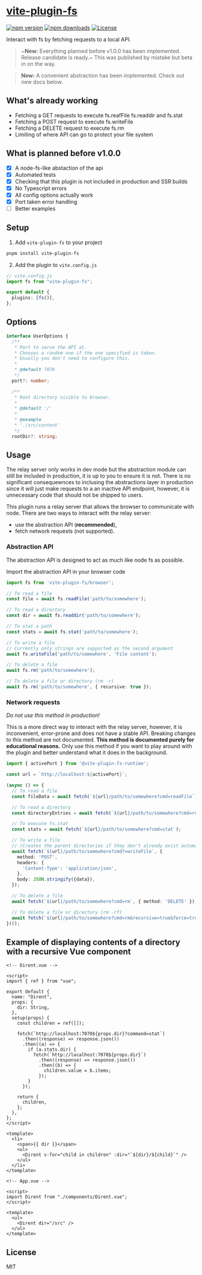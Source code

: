# [vite-plugin-fs](https://npmjs.com/package/vite-plugin-fs)

[![npm version][npm-version-src]][npm-version-href]
[![npm downloads][npm-downloads-src]][npm-downloads-href]
[![License][license-src]][license-href]

Interact with fs by fetching requests to a local API.

> ~**New:** Everything planned before v1.0.0 has been implemented. Release candidate is ready.~ This was published by mistake but beta in on the way.

> **New:** A convenient abstraction has been implemented. Check out new docs below.

## What's already working

- Fetching a GET requests to execute fs.reafFile fs.readdir and fs.stat
- Fetching a POST request to execute fs.writeFile
- Fetching a DELETE request to execute fs.rm
- Limiting of where API can go to protect your file system

## What is planned before v1.0.0

- [x] A node-fs-like abstaction of the api
- [x] Automated tests
- [x] Checking that this plugin is not included in production and SSR builds
- [x] No Typescript errors
- [x] All config options actually work
- [x] Port taken error handling
- [ ] Better examples

## Setup

1. Add `vite-plugin-fs` to your project

```bash
pnpm install vite-plugin-fs
```

2. Add the plugin to `vite.config.js`

```ts
// vite.config.js
import fs from "vite-plugin-fs";

export default {
  plugins: [fs()],
};
```

## Options

```ts
interface UserOptions {
  /**
   * Port to serve the API at.
   * Chooses a random one if the one specified is taken.
   * Usually you don't need to configure this.
   *
   * @default 7070
   */
  port?: number;

  /**
   * Root directory visible to browser.
   *
   * @default '/'
   *
   * @example
   * './src/content'
   */
  rootDir?: string;
```

## Usage

The relay server only works in dev mode but the abstraction module can still be included in production, it is up to you to ensure it is not. There is no significant consequewnces to inclusing the abstractions layer in production since it will just make requests to a an inactive API endpoint, however, it is unnecessary code that should not be shipped to users.

This plugin runs a relay server that allows the browser to communicate with node. There are two ways to interact with the relay server:

- use the abstraction API (**recommended**),
- fetch network requests (not supported).

### Abstraction API

The abstraction API is designed to act as much like node fs as possible.

Import the abstraction API in your browser code

```ts
import fs from 'vite-plugin-fs/browser';

// To read a file
const file = await fs.readFile('path/to/somewhere');

// To read a directory
const dir = await fs.readdir('path/to/somewhere');

// To stat a path
const stats = await fs.stat('path/to/somewhere');

// To write a file
// Currently only strings are supported as the second argument
await fs.writeFile('path/to/somewhere', 'File content');

// To delete a file
await fs.rm('path/to/somewhere');

// To delete a file or directory (rm -r)
await fs.rm('path/to/somewhere', { recursive: true });
```

### Network requests

*Do not use this method in production!*

This is a more direct way to interact with the relay server, however, it is inconvenient, error-prone and does not have a stable API. Breaking changes to this method are not documented. **This method is documented purely for educational reasons.** Only use this method if you want to play around with the plugin and better understand what it does in the background.

```ts
import { activePort } from '@vite-plugin-fs-runtime';

const url = `http://localhost:${activePort}`;

(async () => {
  // To read a file
  const fileData = await fetch(`${url}/path/to/somewhere?cmd=readFile`);

  // To read a directory
  const directoryEntries = await fetch(`${url}/path/to/somewhere?cmd=readdir`);

  // To execute fs.stat
  const stats = await fetch(`${url}/path/to/somewhere?cmd=stat`);

  // To write a file
  // (Creates the parent directories if they don't already exist automatically)
  await fetch(`${url}/path/to/somewhere?cmd?=writeFile`, {
    method: 'POST',
    headers: {
      'Content-Type': 'application/json',
    },
    body: JSON.stringify({data}),
  });

  // To delete a file
  await fetch(`${url}/path/to/somewhere?cmd=rm`, { method: 'DELETE' });

  // To delete a file or directory (rm -rf)
  await fetch(`${url}/path/to/somewhere?cmd=rm&recursive=true&force=true`, { method: 'DELETE' });
})();
```

## Example of displaying contents of a directory with a recursive Vue component

```vue
<!-- Dirent.vue -->

<script>
import { ref } from "vue";

export default {
  name: "Dirent",
  props: {
    dir: String,
  },
  setup(props) {
    const children = ref([]);

    fetch(`http://localhost:7070${props.dir}?command=stat`)
      .then((response) => response.json())
      .then((a) => {
        if (a.stats.dir) {
          fetch(`http://localhost:7070${props.dir}`)
            .then((response) => response.json())
            .then((b) => {
              children.value = b.items;
            });
        }
      });

    return {
      children,
    };
  },
};
</script>

<template>
  <li>
    <span>{{ dir }}</span>
    <ul>
      <Dirent v-for="child in children" :dir="`${dir}/${child}`" />
    </ul>
  </li>
</template>
```

```vue
<!-- App.vue -->

<script>
import Dirent from "./components/Dirent.vue";
</script>

<template>
  <ul>
    <Dirent dir="/src" />
  </ul>
</template>
```

## License

MIT

<!-- Badges -->

[npm-version-src]: https://img.shields.io/npm/v/vite-plugin-fs/latest.svg
[npm-version-href]: https://npmjs.com/package/vite-plugin-fs
[npm-downloads-src]: https://img.shields.io/npm/dm/vite-plugin-fs.svg
[npm-downloads-href]: https://npmjs.com/package/vite-plugin-fs
[license-src]: https://img.shields.io/npm/l/nuxt-content-writer.svg
[license-href]: https://npmjs.com/package/nuxt-content-writer
